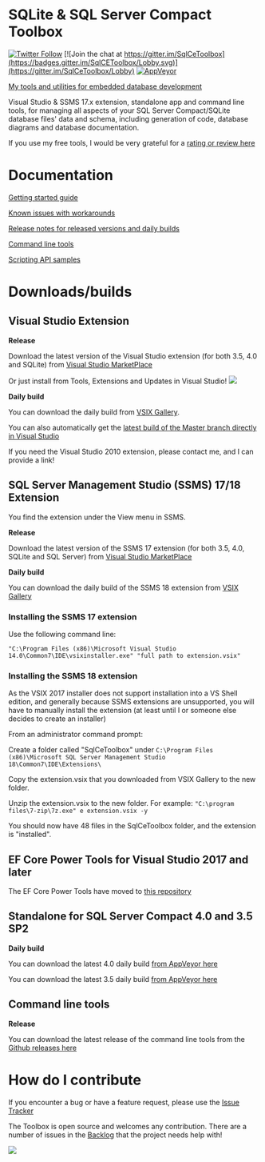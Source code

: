 # SQLite & SQL Server Compact Toolbox

[![Twitter Follow](https://img.shields.io/twitter/follow/ErikEJ.svg?style=social&label=Follow)](http://twitter.com/ErikEJ) [![Join the chat at https://gitter.im/SqlCeToolbox](https://badges.gitter.im/SqlCEToolbox/Lobby.svg)](https://gitter.im/SqlCeToolbox/Lobby)  [![AppVeyor](https://ci.appveyor.com/api/projects/status/r3pv323quuaoqw4f?svg=true)](https://ci.appveyor.com/project/ErikEJ/sqlcetoolbox/branch/master) 

[My tools and utilities for embedded database development](http://erikej.github.io/SqlCeToolbox/)

Visual Studio & SSMS 17.x extension, standalone app and command line tools, for managing all aspects of your SQL Server Compact/SQLite database files' data and schema, including generation of code, database diagrams and database documentation.

If you use my free tools, I would be very grateful for a [rating or review here](https://marketplace.visualstudio.com/items?itemName=ErikEJ.SQLServerCompactSQLiteToolbox#review-details)

# Documentation

[Getting started guide](https://github.com/ErikEJ/SqlCeToolbox/wiki)

[Known issues with workarounds](https://github.com/ErikEJ/SqlCeToolbox/wiki/Known-issues)

[Release notes for released versions and daily builds](https://github.com/ErikEJ/SqlCeToolbox/wiki/Release-notes)

[Command line tools](https://github.com/ErikEJ/SqlCeToolbox/wiki/Command-line-tools)

[Scripting API samples](https://github.com/ErikEJ/SqlCeToolbox/wiki/Scripting-API-samples)

# Downloads/builds

## Visual Studio Extension

**Release**

Download the latest version of the Visual Studio extension (for both 3.5, 4.0 and SQLite) from [Visual Studio MarketPlace](https://marketplace.visualstudio.com/items?itemName=ErikEJ.SQLServerCompactSQLiteToolbox)

Or just install from Tools, Extensions and Updates in Visual Studio! ![](https://github.com/ErikEJ/SqlCeToolbox/blob/master/img/ext.png)

**Daily build**

You can download the daily build from [VSIX Gallery](http://vsixgallery.com/extensions/41521019-e4c7-480c-8ea8-fc4a2c6f50aa/extension.vsix). 

You can also automatically get the [latest build of the Master branch directly in Visual Studio](https://github.com/ErikEJ/SqlCeToolbox/wiki/Subscribing-to-latest-%22daily%22-build)

If you need the Visual Studio 2010 extension, please contact me, and I can provide a link! 

## SQL Server Management Studio (SSMS) 17/18 Extension

You find the extension under the View menu in SSMS.

**Release**

Download the latest version of the SSMS 17 extension (for both 3.5, 4.0, SQLite and SQL Server) from [Visual Studio MarketPlace](https://marketplace.visualstudio.com/items?itemName=ErikEJ.SQLServerCompactSQLiteToolboxforSSMS)

**Daily build**

You can download the daily build of the SSMS 18 extension from [VSIX Gallery](http://vsixgallery.com/extensions/d6c77c32-fe4b-4f6d-ad5d-f7b755212760/extension.vsix)

### **Installing the SSMS 17 extension**

Use the following command line:

`"C:\Program Files (x86)\Microsoft Visual Studio 14.0\Common7\IDE\vsixinstaller.exe" "full path to extension.vsix"`

### **Installing the SSMS 18 extension**

As the VSIX 2017 installer does not support installation into a VS Shell edition, and generally because SSMS extensions are unsupported, you will have to manually install the extension (at least until I or someone else decides to create an installer)

From an administrator command prompt:

Create a folder called "SqlCeToolbox" under `C:\Program Files (x86)\Microsoft SQL Server Management Studio 18\Common7\IDE\Extensions\`

Copy the extension.vsix that you downloaded from VSIX Gallery to the new folder.

Unzip the extension.vsix to the new folder. For example: `"C:\program files\7-zip\7z.exe" e extension.vsix -y`

You should now have 48 files in the SqlCeToolbox folder, and the extension is "installed".

## EF Core Power Tools for Visual Studio 2017 and later

The EF Core Power Tools have moved to [this repository](https://github.com/ErikEJ/EFCorePowerTools)

## Standalone for SQL Server Compact 4.0 and 3.5 SP2 

**Daily build**

You can download the latest 4.0 daily build [from AppVeyor here](https://ci.appveyor.com/api/projects/ErikEJ/sqlcetoolbox/artifacts/SqlCe40ToolBox.zip?branch=master)

You can download the latest 3.5 daily build [from AppVeyor here](https://ci.appveyor.com/api/projects/ErikEJ/sqlcetoolbox/artifacts/SqlCe35ToolBox.zip?branch=master)

## Command line tools

**Release**

You can download the latest release of the command line tools from the [Github releases here](https://github.com/ErikEJ/SqlCeToolbox/releases)

# How do I contribute

If you encounter a bug or have a feature request, please use the [Issue Tracker](https://github.com/ErikEJ/SqlCeToolbox/issues/new)

The Toolbox is open source and welcomes any contribution. There are a number of issues in the [Backlog](https://github.com/ErikEJ/SqlCeToolbox/issues?q=is%3Aissue+milestone%3ABacklog+is%3Aclosed) that the project needs help with!

![](https://github.com/ErikEJ/SqlCeToolbox/blob/master/img/toolbox1.png)
